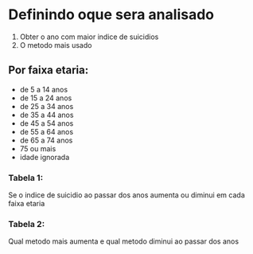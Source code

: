 # Definindo oque sera analisado

1. Obter o ano com maior indice de suicidios
2. O metodo mais usado

## Por faixa etaria:
- de 5 a 14 anos
- de 15 a 24 anos
- de 25 a 34 anos
- de 35 a 44 anos
- de 45 a 54 anos
- de 55 a 64 anos
- de 65 a 74 anos
- 75 ou mais
- idade ignorada 

### Tabela 1:
Se o indice de suicidio ao passar dos anos aumenta
ou diminui em cada faixa etaria 

### Tabela 2:
Qual metodo mais aumenta e qual metodo diminui ao passar dos anos

